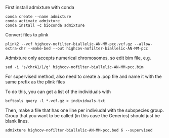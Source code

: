 First install admixture with conda
```
conda create --name admixture
conda activate admixture
conda install -c bioconda admixture
```

Convert files to plink
```
plink2 --vcf highcov-nofilter-biallelic-AN-MM-pcc.vcf.gz --allow-extra-chr --make-bed --out highcov-nofilter-biallelic-AN-MM-pcc
```

Admixture only accepts numerical chromosomes, so edit bim file, e.g.
```
sed -i 's/chrA1/1/g' highcov-nofilter-biallelic-AN-MM-pcc.bim
```

For supervised method, also need to create a .pop file and name it with the same prefix as the plink files

To do this, you can get a list of the individuals with 

```
bcftools query -l *.vcf.gz > individuals.txt
```

Then, make a file that has one line per indiviudal with the subspecies group. Group that you want to be called (in this case the Generics) should just be blank lines.
```
admixture highcov-nofilter-biallelic-AN-MM-pcc.bed 6 --supervised
```
